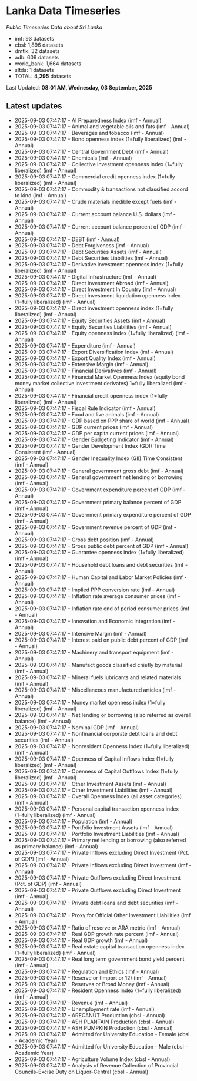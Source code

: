 # Lanka Data Timeseries
*Public Timeseries Data about Sri Lanka*

* imf: 93 datasets
* cbsl: 1,896 datasets
* dmtlk: 32 datasets
* adb: 609 datasets
* world_bank: 1,664 datasets
* sltda: 1 datasets
* TOTAL: **4,295** datasets

Last Updated: **08:01 AM, Wednesday, 03 September, 2025**

## Latest updates

* 2025-09-03 07:47:17 - AI Preparedness Index (imf - Annual)
* 2025-09-03 07:47:17 - Animal and vegetable oils and fats (imf - Annual)
* 2025-09-03 07:47:17 - Beverages and tobacco (imf - Annual)
* 2025-09-03 07:47:17 - Bond openness index (1=fully liberalized) (imf - Annual)
* 2025-09-03 07:47:17 - Central Government Debt (imf - Annual)
* 2025-09-03 07:47:17 - Chemicals (imf - Annual)
* 2025-09-03 07:47:17 - Collective investment openness index (1=fully liberalized) (imf - Annual)
* 2025-09-03 07:47:17 - Commercial credit openness index (1=fully liberalized) (imf - Annual)
* 2025-09-03 07:47:17 - Commodity & transactions not classified accord to kind (imf - Annual)
* 2025-09-03 07:47:17 - Crude materials inedible except fuels (imf - Annual)
* 2025-09-03 07:47:17 - Current account balance U.S. dollars (imf - Annual)
* 2025-09-03 07:47:17 - Current account balance percent of GDP (imf - Annual)
* 2025-09-03 07:47:17 - DEBT (imf - Annual)
* 2025-09-03 07:47:17 - Debt Forgiveness (imf - Annual)
* 2025-09-03 07:47:17 - Debt Securities Assets (imf - Annual)
* 2025-09-03 07:47:17 - Debt Securities Liabilities (imf - Annual)
* 2025-09-03 07:47:17 - Derivative investment openness index (1=fully liberalized) (imf - Annual)
* 2025-09-03 07:47:17 - Digital Infrastructure (imf - Annual)
* 2025-09-03 07:47:17 - Direct Investment Abroad (imf - Annual)
* 2025-09-03 07:47:17 - Direct Investment In Country (imf - Annual)
* 2025-09-03 07:47:17 - Direct investment liquidation openness index (1=fully liberalized) (imf - Annual)
* 2025-09-03 07:47:17 - Direct investment openness index (1=fully liberalized) (imf - Annual)
* 2025-09-03 07:47:17 - Equity Securities Assets (imf - Annual)
* 2025-09-03 07:47:17 - Equity Securities Liabilities (imf - Annual)
* 2025-09-03 07:47:17 - Equity openness index (1=fully liberalized) (imf - Annual)
* 2025-09-03 07:47:17 - Expenditure (imf - Annual)
* 2025-09-03 07:47:17 - Export Diversification Index (imf - Annual)
* 2025-09-03 07:47:17 - Export Quality Index (imf - Annual)
* 2025-09-03 07:47:17 - Extensive Margin (imf - Annual)
* 2025-09-03 07:47:17 - Financial Derivatives (imf - Annual)
* 2025-09-03 07:47:17 - Financial Market Openness Index (equity bond money market collective investment derivates) 1=fully liberalized (imf - Annual)
* 2025-09-03 07:47:17 - Financial credit openness index (1=fully liberalized) (imf - Annual)
* 2025-09-03 07:47:17 - Fiscal Rule Indicator (imf - Annual)
* 2025-09-03 07:47:17 - Food and live animals (imf - Annual)
* 2025-09-03 07:47:17 - GDP based on PPP share of world (imf - Annual)
* 2025-09-03 07:47:17 - GDP current prices (imf - Annual)
* 2025-09-03 07:47:17 - GDP per capita current prices (imf - Annual)
* 2025-09-03 07:47:17 - Gender Budgeting Indicator (imf - Annual)
* 2025-09-03 07:47:17 - Gender Development Index (GDI) Time Consistent (imf - Annual)
* 2025-09-03 07:47:17 - Gender Inequality Index (GII) Time Consistent (imf - Annual)
* 2025-09-03 07:47:17 - General government gross debt (imf - Annual)
* 2025-09-03 07:47:17 - General government net lending or borrowing (imf - Annual)
* 2025-09-03 07:47:17 - Government expenditure percent of GDP (imf - Annual)
* 2025-09-03 07:47:17 - Government primary balance percent of GDP (imf - Annual)
* 2025-09-03 07:47:17 - Government primary expenditure percent of GDP (imf - Annual)
* 2025-09-03 07:47:17 - Government revenue percent of GDP (imf - Annual)
* 2025-09-03 07:47:17 - Gross debt position (imf - Annual)
* 2025-09-03 07:47:17 - Gross public debt percent of GDP (imf - Annual)
* 2025-09-03 07:47:17 - Guarantee openness index (1=fully liberalized) (imf - Annual)
* 2025-09-03 07:47:17 - Household debt loans and debt securities (imf - Annual)
* 2025-09-03 07:47:17 - Human Capital and Labor Market Policies (imf - Annual)
* 2025-09-03 07:47:17 - Implied PPP conversion rate (imf - Annual)
* 2025-09-03 07:47:17 - Inflation rate average consumer prices (imf - Annual)
* 2025-09-03 07:47:17 - Inflation rate end of period consumer prices (imf - Annual)
* 2025-09-03 07:47:17 - Innovation and Economic Integration (imf - Annual)
* 2025-09-03 07:47:17 - Intensive Margin (imf - Annual)
* 2025-09-03 07:47:17 - Interest paid on public debt percent of GDP (imf - Annual)
* 2025-09-03 07:47:17 - Machinery and transport equipment (imf - Annual)
* 2025-09-03 07:47:17 - Manufact goods classified chiefly by material (imf - Annual)
* 2025-09-03 07:47:17 - Mineral fuels lubricants and related materials (imf - Annual)
* 2025-09-03 07:47:17 - Miscellaneous manufactured articles (imf - Annual)
* 2025-09-03 07:47:17 - Money market openness index (1=fully liberalized) (imf - Annual)
* 2025-09-03 07:47:17 - Net lending or borrowing (also referred as overall balance) (imf - Annual)
* 2025-09-03 07:47:17 - Nominal GDP (imf - Annual)
* 2025-09-03 07:47:17 - Nonfinancial corporate debt loans and debt securities (imf - Annual)
* 2025-09-03 07:47:17 - Nonresident Openness Index (1=fully liberalized) (imf - Annual)
* 2025-09-03 07:47:17 - Openness of Capital Inflows Index (1=fully liberalized) (imf - Annual)
* 2025-09-03 07:47:17 - Openness of Capital Outflows Index (1=fully liberalized) (imf - Annual)
* 2025-09-03 07:47:17 - Other Investment Assets (imf - Annual)
* 2025-09-03 07:47:17 - Other Investment Liabilities (imf - Annual)
* 2025-09-03 07:47:17 - Overall Openness Index (all asset categories) (imf - Annual)
* 2025-09-03 07:47:17 - Personal capital transaction openness index (1=fully liberalized) (imf - Annual)
* 2025-09-03 07:47:17 - Population (imf - Annual)
* 2025-09-03 07:47:17 - Portfolio Investment Assets (imf - Annual)
* 2025-09-03 07:47:17 - Portfolio Investment Liabilities (imf - Annual)
* 2025-09-03 07:47:17 - Primary net lending or borrowing (also referred as primary balance) (imf - Annual)
* 2025-09-03 07:47:17 - Private Inflows excluding Direct Investment (Pct. of GDP) (imf - Annual)
* 2025-09-03 07:47:17 - Private Inflows excluding Direct Investment (imf - Annual)
* 2025-09-03 07:47:17 - Private Outflows excluding Direct Investment (Pct. of GDP) (imf - Annual)
* 2025-09-03 07:47:17 - Private Outflows excluding Direct Investment (imf - Annual)
* 2025-09-03 07:47:17 - Private debt loans and debt securities (imf - Annual)
* 2025-09-03 07:47:17 - Proxy for Official Other Investment Liabilities (imf - Annual)
* 2025-09-03 07:47:17 - Ratio of reserve or ARA metric (imf - Annual)
* 2025-09-03 07:47:17 - Real GDP growth rate percent (imf - Annual)
* 2025-09-03 07:47:17 - Real GDP growth (imf - Annual)
* 2025-09-03 07:47:17 - Real estate capital transaction openness index (1=fully liberalized) (imf - Annual)
* 2025-09-03 07:47:17 - Real long term government bond yield percent (imf - Annual)
* 2025-09-03 07:47:17 - Regulation and Ethics (imf - Annual)
* 2025-09-03 07:47:17 - Reserve or (Import or 12) (imf - Annual)
* 2025-09-03 07:47:17 - Reserves or Broad Money (imf - Annual)
* 2025-09-03 07:47:17 - Resident Openness Index (1=fully liberalized) (imf - Annual)
* 2025-09-03 07:47:17 - Revenue (imf - Annual)
* 2025-09-03 07:47:17 - Unemployment rate (imf - Annual)
* 2025-09-03 07:47:17 - ARECANUT Production (cbsl - Annual)
* 2025-09-03 07:47:17 - ASH PLANTAIN Production (cbsl - Annual)
* 2025-09-03 07:47:17 - ASH PUMPKIN Production (cbsl - Annual)
* 2025-09-03 07:47:17 - Admitted for University Education - Female (cbsl - Academic Year)
* 2025-09-03 07:47:17 - Admitted for University Education - Male (cbsl - Academic Year)
* 2025-09-03 07:47:17 - Agriculture Volume Index (cbsl - Annual)
* 2025-09-03 07:47:17 - Analysis of Revenue Collection of Provincial Councils-Excise Duty on Liquor-Central (cbsl - Annual)